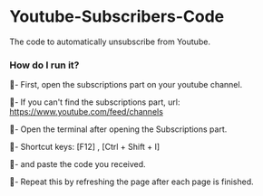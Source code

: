 # Youtube-Subscribers-Code
The code to automatically unsubscribe from Youtube.

### How do I run it?


📌- First, open the subscriptions part on your youtube channel.

📌- If you can't find the subscriptions part, url: https://www.youtube.com/feed/channels

📌- Open the terminal after opening the Subscriptions part.

📌- Shortcut keys: [F12] , [Ctrl + Shift + I]

📌- and paste the code you received.

📌- Repeat this by refreshing the page after each page is finished.
